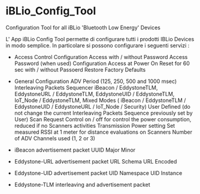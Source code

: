 # iBLio_Config_Tool
Configuration Tool for all iBLio 'Bluetooth Low Energy' Devices

L' App iBLio Config Tool permette di configurare tutti i prodotti IBLio Devices in modo semplice.
In particolare si possono configurare i seguenti servizi :

- Access Control
  Configuration Access with / without Password
  Access Password (when used)
  Configuration Access at Power On Reset for 60 sec with / without Passoerd
  Restore Factory Defaults

- General Configuration
  ADV Period (125, 250, 500 and 1000 msec)
  Interleaving Packets Sequencer 
    iBeacon / EddystoneTLM, 
    EddystoneURL / EddystoneTLM, 
    EddystoneUID / EddystoneTLM, 
    IoT_Node / EddystoneTLM, 
    Mixed Modes ( iBeacon / EddystoneTLM / EddystoneUID / EddystoneURL / IoT_Node / Security)
    User Defined (do not change the current Interleaving Packets Sequence previously set by User)
  Scan Request Control on / off for control the power consumption, reduced if no Scanners activities 
  Transmission Power setting
  Set measured RSSI at 1 meter for distance evaluations on Scanners
  Number of ADV Channels used (1, 2 or 3)

- iBeacon advertisement packet
  UUID
  Major
  Minor

- Eddystone-URL advertisement packet 
  URL Schema
  URL Encoded

- Eddystone-UID advertisement packet 
  UID Namespace
  UID Instance

- Eddystone-TLM interleaving and advertisement packet
